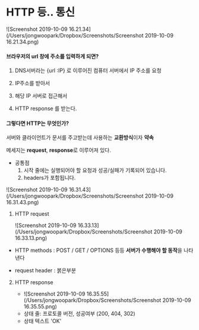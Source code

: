 

# HTTP 등.. 통신 



![Screenshot 2019-10-09 16.21.34](/Users/jongwoopark/Dropbox/Screenshots/Screenshot 2019-10-09 16.21.34.png)



#### 브라우저의 url 창에 주소를 입력하게 되면?

1. DNS서버라는 {url :IP} 로 이루어진 컴퓨터 서버에서 IP 주소를 요청

2. IP주소를 받아서

3. 해당 IP 서버로 접근해서

4. HTTP response 를 받는다.

   

#### 그렇다면 HTTP는 무엇인가?

서버와 클라이언트가 문서를 주고받는데 사용하는 **교환방식**이자 **약속**

메세지는 **request**, **response**로 이루어져 있다.

- 공통점
  1. 시작 줄에는 실행되어야 할 요청과 성공/실패가 기록되어 있습니다.
  2. headers가 포함됩니다.

![Screenshot 2019-10-09 16.31.43](/Users/jongwoopark/Dropbox/Screenshots/Screenshot 2019-10-09 16.31.43.png)

1. HTTP request

   

   ![Screenshot 2019-10-09 16.33.13](/Users/jongwoopark/Dropbox/Screenshots/Screenshot 2019-10-09 16.33.13.png)



- HTTP methods : POST / GET / OPTIONS 등등 **서버가 수행해야 할 동작**을 나타낸다

- request header : 붉은부분

2. HTTP response

   

   - ![Screenshot 2019-10-09 16.35.55](/Users/jongwoopark/Dropbox/Screenshots/Screenshot 2019-10-09 16.35.55.png)
   - 상태 줄:  프로토콜 버전, 성공여부 (200, 404, 302)
   - 상태 텍스트 'OK'



